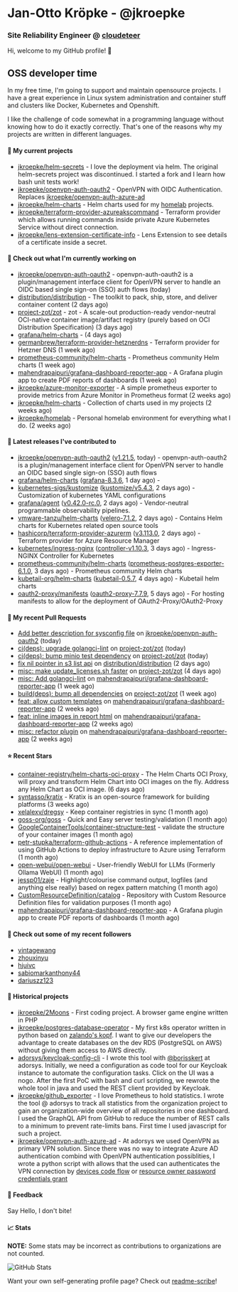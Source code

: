 # Jan-Otto Kröpke - @jkroepke
### Site Reliability Engineer @ [cloudeteer](https://cloudeteer.de/)

Hi, welcome to my GitHub profile! 👋

## OSS developer time
In my free time, I'm going to support and maintain opensource projects. I have a great experience in Linux system administration and container stuff and clusters like Docker, Kubernetes and Openshift.

I like the challenge of code somewhat in a programming language without knowing how to do it exactly correctly. That's one of the reasons why my projects are written in different languages.

#### 🌱 My current projects
- [jkroepke/helm-secrets](https://github.com/jkroepke/helm-secrets) - I love the deployment via helm. The original helm-secrets project was discontinued. I started a fork and I learn how bash unit tests work!
- [jkroepke/openvpn-auth-oauth2](https://github.com/jkroepke/openvpn-auth-oauth2) - OpenVPN with OIDC Authentication. Replaces  [jkroepke/openvpn-auth-azure-ad](https://github.com/jkroepke/openvpn-auth-azure-ad) 
- [jkroepke/helm-charts](https://github.com/jkroepke/helm-charts) - Helm charts used for my [homelab](https://github.com/jkroepke/homelab) projects.
- [jkroepke/terraform-provider-azureakscommand](https://github.com/jkroepke/terraform-provider-azureakscommand) - Terraform provider which allows running commands inside private Azure Kubernetes Service without direct connection.
- [jkroepke/lens-extension-certificate-info](https://github.com/jkroepke/lens-extension-certificate-info) - Lens Extension to see details of a certificate inside a secret.

#### 👷 Check out what I'm currently working on

- [jkroepke/openvpn-auth-oauth2](https://github.com/jkroepke/openvpn-auth-oauth2) - openvpn-auth-oauth2 is a plugin/management interface client for OpenVPN server to handle an OIDC based single sign-on (SSO) auth flows (today)
- [distribution/distribution](https://github.com/distribution/distribution) - The toolkit to pack, ship, store, and deliver container content (2 days ago)
- [project-zot/zot](https://github.com/project-zot/zot) - zot - A scale-out production-ready vendor-neutral OCI-native container image/artifact registry (purely based on OCI Distribution Specification) (3 days ago)
- [grafana/helm-charts](https://github.com/grafana/helm-charts) -  (4 days ago)
- [germanbrew/terraform-provider-hetznerdns](https://github.com/germanbrew/terraform-provider-hetznerdns) - Terraform provider for Hetzner DNS (1 week ago)
- [prometheus-community/helm-charts](https://github.com/prometheus-community/helm-charts) - Prometheus community Helm charts (1 week ago)
- [mahendrapaipuri/grafana-dashboard-reporter-app](https://github.com/mahendrapaipuri/grafana-dashboard-reporter-app) - A Grafana plugin app to create PDF reports of dashboards (1 week ago)
- [jkroepke/azure-monitor-exporter](https://github.com/jkroepke/azure-monitor-exporter) - A simple prometheus exporter to provide metrics from Azure Monitor in Prometheus format (2 weeks ago)
- [jkroepke/helm-charts](https://github.com/jkroepke/helm-charts) - Collection of charts used in my projects (2 weeks ago)
- [jkroepke/homelab](https://github.com/jkroepke/homelab) - Personal homelab environment for everything what I do. (2 weeks ago)

#### 🔭 Latest releases I've contributed to

- [jkroepke/openvpn-auth-oauth2](https://github.com/jkroepke/openvpn-auth-oauth2) ([v1.21.5](https://github.com/jkroepke/openvpn-auth-oauth2/releases/tag/v1.21.5), today) - openvpn-auth-oauth2 is a plugin/management interface client for OpenVPN server to handle an OIDC based single sign-on (SSO) auth flows
- [grafana/helm-charts](https://github.com/grafana/helm-charts) ([grafana-8.3.6](https://github.com/grafana/helm-charts/releases/tag/grafana-8.3.6), 1 day ago) - 
- [kubernetes-sigs/kustomize](https://github.com/kubernetes-sigs/kustomize) ([kustomize/v5.4.3](https://github.com/kubernetes-sigs/kustomize/releases/tag/kustomize/v5.4.3), 2 days ago) - Customization of kubernetes YAML configurations
- [grafana/agent](https://github.com/grafana/agent) ([v0.42.0-rc.0](https://github.com/grafana/agent/releases/tag/v0.42.0-rc.0), 2 days ago) - Vendor-neutral programmable observability pipelines.
- [vmware-tanzu/helm-charts](https://github.com/vmware-tanzu/helm-charts) ([velero-7.1.2](https://github.com/vmware-tanzu/helm-charts/releases/tag/velero-7.1.2), 2 days ago) - Contains Helm charts for Kubernetes related open source tools
- [hashicorp/terraform-provider-azurerm](https://github.com/hashicorp/terraform-provider-azurerm) ([v3.113.0](https://github.com/hashicorp/terraform-provider-azurerm/releases/tag/v3.113.0), 2 days ago) - Terraform provider for Azure Resource Manager
- [kubernetes/ingress-nginx](https://github.com/kubernetes/ingress-nginx) ([controller-v1.10.3](https://github.com/kubernetes/ingress-nginx/releases/tag/controller-v1.10.3), 3 days ago) - Ingress-NGINX Controller for Kubernetes
- [prometheus-community/helm-charts](https://github.com/prometheus-community/helm-charts) ([prometheus-postgres-exporter-6.1.0](https://github.com/prometheus-community/helm-charts/releases/tag/prometheus-postgres-exporter-6.1.0), 3 days ago) - Prometheus community Helm charts
- [kubetail-org/helm-charts](https://github.com/kubetail-org/helm-charts) ([kubetail-0.5.7](https://github.com/kubetail-org/helm-charts/releases/tag/kubetail-0.5.7), 4 days ago) - Kubetail helm charts
- [oauth2-proxy/manifests](https://github.com/oauth2-proxy/manifests) ([oauth2-proxy-7.7.9](https://github.com/oauth2-proxy/manifests/releases/tag/oauth2-proxy-7.7.9), 5 days ago) - For hosting manifests to allow for the deployment of OAuth2-Proxy/OAuth2-Proxy

#### 🔨 My recent Pull Requests

- [Add better description for sysconfig file](https://github.com/jkroepke/openvpn-auth-oauth2/pull/285) on [jkroepke/openvpn-auth-oauth2](https://github.com/jkroepke/openvpn-auth-oauth2) (today)
- [ci(deps): upgrade golangci-lint](https://github.com/project-zot/zot/pull/2556) on [project-zot/zot](https://github.com/project-zot/zot) (today)
- [ci(deps): bump minio test dependency](https://github.com/project-zot/zot/pull/2555) on [project-zot/zot](https://github.com/project-zot/zot) (today)
- [fix nil pointer in s3 list api](https://github.com/distribution/distribution/pull/4412) on [distribution/distribution](https://github.com/distribution/distribution) (2 days ago)
- [misc: make update_licenses.sh faster](https://github.com/project-zot/zot/pull/2553) on [project-zot/zot](https://github.com/project-zot/zot) (4 days ago)
- [misc: Add golangci-lint](https://github.com/mahendrapaipuri/grafana-dashboard-reporter-app/pull/57) on [mahendrapaipuri/grafana-dashboard-reporter-app](https://github.com/mahendrapaipuri/grafana-dashboard-reporter-app) (1 week ago)
- [build(deps): bump all dependencies](https://github.com/project-zot/zot/pull/2532) on [project-zot/zot](https://github.com/project-zot/zot) (1 week ago)
- [feat: allow custom templates](https://github.com/mahendrapaipuri/grafana-dashboard-reporter-app/pull/54) on [mahendrapaipuri/grafana-dashboard-reporter-app](https://github.com/mahendrapaipuri/grafana-dashboard-reporter-app) (2 weeks ago)
- [feat: inline images in report html](https://github.com/mahendrapaipuri/grafana-dashboard-reporter-app/pull/53) on [mahendrapaipuri/grafana-dashboard-reporter-app](https://github.com/mahendrapaipuri/grafana-dashboard-reporter-app) (2 weeks ago)
- [misc: refactor plugin](https://github.com/mahendrapaipuri/grafana-dashboard-reporter-app/pull/52) on [mahendrapaipuri/grafana-dashboard-reporter-app](https://github.com/mahendrapaipuri/grafana-dashboard-reporter-app) (2 weeks ago)

#### ⭐ Recent Stars

- [container-registry/helm-charts-oci-proxy](https://github.com/container-registry/helm-charts-oci-proxy) - The Helm Charts OCI Proxy, will proxy and transform Helm Chart into OCI images on the fly. Address any Helm Chart as OCI image.  (6 days ago)
- [syntasso/kratix](https://github.com/syntasso/kratix) - Kratix is an open-source framework for building platforms (3 weeks ago)
- [xelalexv/dregsy](https://github.com/xelalexv/dregsy) - Keep container registries in sync (1 month ago)
- [goss-org/goss](https://github.com/goss-org/goss) - Quick and Easy server testing/validation (1 month ago)
- [GoogleContainerTools/container-structure-test](https://github.com/GoogleContainerTools/container-structure-test) - validate the structure of your container images (1 month ago)
- [petr-stupka/terraform-github-actions](https://github.com/petr-stupka/terraform-github-actions) - A reference implementation of using GitHub Actions to deploy infrastructure to Azure using Terraform (1 month ago)
- [open-webui/open-webui](https://github.com/open-webui/open-webui) - User-friendly WebUI for LLMs (Formerly Ollama WebUI) (1 month ago)
- [jessp01/zaje](https://github.com/jessp01/zaje) - Highlight/colourise command output, logfiles (and anything else really) based on regex pattern matching (1 month ago)
- [CustomResourceDefinition/catalog](https://github.com/CustomResourceDefinition/catalog) - Repository with Custom Resource Definition files for validation purposes (1 month ago)
- [mahendrapaipuri/grafana-dashboard-reporter-app](https://github.com/mahendrapaipuri/grafana-dashboard-reporter-app) - A Grafana plugin app to create PDF reports of dashboards (1 month ago)

#### 👯 Check out some of my recent followers

- [vintagewang](https://github.com/vintagewang)
- [zhouxinyu](https://github.com/zhouxinyu)
- [hjuivc](https://github.com/hjuivc)
- [sabiomarkanthony44](https://github.com/sabiomarkanthony44)
- [dariuszz123](https://github.com/dariuszz123)

#### 📜 Historical projects
- [jkroepke/2Moons](https://github.com/jkroepke/2Moons) - First coding project. A browser game engine written in PHP
- [jkroepke/postgres-database-operator](https://github.com/jkroepke/postgres-database-operator) - My first k8s operator written in python based on [zalando's kopf](https://github.com/zalando-incubator/kopf). I want to give our developers the advantage to create databases on the dev RDS (PostgreSQL on AWS) without giving them access to AWS directly.
- [adorsys/keycloak-config-cli](https://github.com/adorsys/keycloak-config-cli) - I wrote this tool with [@borisskert](https://github.com/borisskert) at adorsys. Initially, we need a configuration as code tool for our Keycloak instance to automate the configuration tasks. Click on the UI was a nogo. After the first PoC with bash and curl scripting, we rewrote the whole tool in java and used the REST client provided by Keycloak.
- [jkroepke/github_exporter](https://github.com/jkroepke/github_exporter) - I love Prometheus to hold statistics. I wrote the tool @ adorsys to track all statistics from the organization project to gain an organization-wide overview of all repositories in one dashboard. I used the GraphQL API from GitHub to reduce the number of REST calls to a minimum to prevent rate-limits bans. First time I used javascript for such a project.
- [jkroepke/openvpn-auth-azure-ad](https://github.com/jkroepke/openvpn-auth-azure-ad) - At adorsys we used OpenVPN as primary VPN solution. Since there was no way to integrate Azure AD authentication combind with OpenVPN authentication possiblities, I wrote a python script with allows that the used can authenticates the VPN connection by [devices code flow](https://docs.microsoft.com/en-us/azure/active-directory/develop/v2-oauth2-device-code) or [resource owner password credentials grant](https://docs.microsoft.com/en-us/azure/active-directory/develop/v2-oauth-ropc)

#### 💬 Feedback

Say Hello, I don't bite!

#### 📈 Stats

**NOTE:** Some stats may be incorrect as contributions to organizations
are not counted.

![GitHub Stats](https://github-readme-stats.vercel.app/api?username=jkroepke&count_private=false&theme=tokyonight&show_icons=true)

Want your own self-generating profile page? Check out [readme-scribe](https://github.com/muesli/readme-scribe)!
